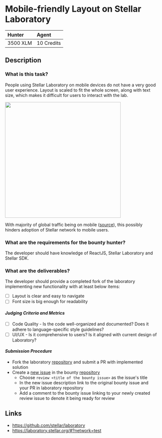 # Mobile-friendly Layout on Stellar Laboratory

| Hunter | Agent
| :- | :-
| 3500 XLM | 10 Credits

## Description

### What is this task?

People using Stellar Laboratory on mobile devices do not have a very good user experience. Layout is scaled to fit the whole screen, along with text size, which makes it difficult for users to interact with the lab.

<img src="https://user-images.githubusercontent.com/4253551/127361354-1f9d166b-ef5b-4651-bb96-ad3e4a79555b.png" width="380"/>


With majority of global traffic being on mobile ([source](https://www.statista.com/statistics/277125/share-of-website-traffic-coming-from-mobile-devices/)), this possibly hinders adoption of Stellar network to mobile users.

### What are the requirements for the bounty hunter?

The developer should have knowledge of ReactJS, Stellar Laboratory and Stellar SDK.

### What are the deliverables?
The developer should provide a completed fork of the laboratory implementing new functionality with at least below items:
 - [ ] Layout is clear and easy to navigate
 - [ ] Font size is big enough for readability

#### *Judging Criteria and Metrics*
 - [ ] Code Quality - Is the code well-organized and documented? Does it adhere to language-specific style guidelines?
 - [ ] UI/UX - Is it comprehensive to users? Is it aligned with current design of Laboratory?

#### *Submission Procedure*

 - Fork the laboratory [repository](https://github.com/stellar/laboratory) and submit a PR with implemented solution
 - Create a [new issue](https://github.com/tyvdh/stellar-quest-bounties/issues/new) in the bounty [repository](https://github.com/tyvdh/stellar-quest-bounties)
   - Choose `review <title of the bounty issue>` as the issue's title
   - In the new issue description link to the original bounty issue and your PR in laboratory repository
   - Add a comment to the bounty issue linking to your newly created review issue to denote it being ready for review

## Links
 - https://github.com/stellar/laboratory
 - https://laboratory.stellar.org/#?network=test
